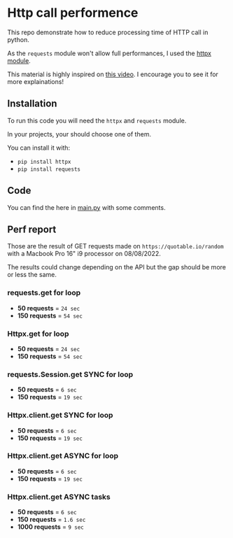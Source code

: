# Http call performence
This repo demonstrate how to reduce processing time of HTTP call in python.

As the `requests` module won't allow full performances, I used the [httpx module](https://www.python-httpx.org/).

This material is highly inspired on [this video](https://www.youtube.com/watch?v=qAh5dDODJ5k). I encourage you to see it for more explainations!

## Installation
To run this code you will need the `httpx` and `requests` module.

In your projects, your should choose one of them.

You can install it with:

- `pip install httpx`
- `pip install requests`

## Code
You can find the here in [main.py](./main.py) with some comments.

## Perf report
Those are the result of GET requests made on `https://quotable.io/random` with a Macbook Pro 16" i9 processor on 08/08/2022.

The results could change depending on the API but the gap should be more or less the same.

### requests.get for loop
- **50 requests** = `24 sec`
- **150 requests** = `54 sec`

### Httpx.get for loop
- **50 requests** = `24 sec`
- **150 requests** = `54 sec`

### requests.Session.get SYNC for loop
- **50 requests** = `6 sec`
- **150 requests** = `19 sec`

### Httpx.client.get SYNC for loop
- **50 requests** = `6 sec`
- **150 requests** = `19 sec`

### Httpx.client.get ASYNC for loop
- **50 requests** = `6 sec`
- **150 requests** = `19 sec`

### Httpx.client.get ASYNC tasks
- **50 requests** = `6 sec`
- **150 requests** = `1.6 sec`
- **1000 requests** = `9 sec`